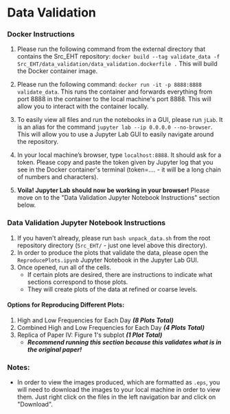 # Data Validation

### Docker Instructions
1. Please run the following command from the external directory that contains the Src_EHT repository: `docker build --tag validate_data -f Src_EHT/data_validation/data_validation.dockerfile .` This will build the Docker container image.

2. Please run the following command: `docker run -it -p 8888:8888 validate_data`. This runs the container and forwards everything from port 8888 in the container to the local machine's port 8888. This will allow you to interact with the container locally.

3. To easily view all files and run the notebooks in a GUI, please run `jLab`. It is an alias for the command `jupyter lab --ip 0.0.0.0 --no-browser`. This will allow you to use a Jupyter Lab GUI to easily navigate around the repository.

4. In your local machine’s browser, type `localhost:8888`. It should ask for a token. Please copy and paste the token given by Jupyter log that you see in the Docker container's terminal (token=…. - it will be a long chain of numbers and characters).

5. **Voila! Jupyter Lab should now be working in your browser!** Please move on to the "Data Validation Jupyter Notebook Instructions" section below.



### Data Validation Jupyter Notebook Instructions
1. If you haven't already, please run `bash unpack_data.sh` from the root repository directory (`Src_EHT/` - just one level above this directory). 
2. In order to produce the plots that validate the data, please open the `ReproducePlots.ipynb` Jupyter Notebook in the Jupyter Lab GUI. 
3. Once opened, run all of the cells.
   - If certain plots are desired, there are instructions to indicate what sections correspond to those plots. 
   - They will create plots of the data at refined or coarse levels.

#### Options for Reproducing Different Plots:
1. High and Low Frequencies for Each Day _**(8 Plots Total)**_
2. Combined High and Low Frequencies for Each Day _**(4 Plots Total)**_
3. Replica of Paper IV: Figure 1's subplot _**(1 Plot Total)**_
   - _**Recommend running this section because this validates what is in the original paper!**_
   
   
  
### Notes:
* In order to view the images produced, which are formatted as `.eps`, you will need to download the images to your local machine in order to view them. Just right click on the files in the left navigation bar and click on "Download".
